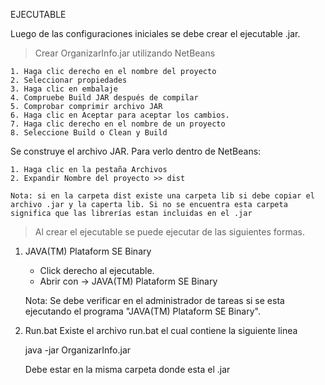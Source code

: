 EJECUTABLE

Luego de las configuraciones iniciales se debe crear el ejecutable .jar.

> Crear OrganizarInfo.jar utilizando NetBeans

	1. Haga clic derecho en el nombre del proyecto
	2. Seleccionar propiedades
	3. Haga clic en embalaje
	4. Compruebe Build JAR después de compilar
	5. Comprobar comprimir archivo JAR
	6. Haga clic en Aceptar para aceptar los cambios.
	7. Haga clic derecho en el nombre de un proyecto
	8. Seleccione Build o Clean y Build

  Se construye el archivo JAR. Para verlo dentro de NetBeans:

	1. Haga clic en la pestaña Archivos
	2. Expandir Nombre del proyecto >> dist

	Nota: si en la carpeta dist existe una carpeta lib si debe copiar el archivo .jar y la caperta lib. Si no se encuentra esta carpeta significa que las librerías estan incluidas en el .jar 

> Al crear el ejecutable se puede ejecutar de las siguientes formas.

1. JAVA(TM) Plataform SE Binary

	- Click derecho al ejecutable.
	- Abrir con -> JAVA(TM) Plataform SE Binary
	
	Nota: Se debe verificar en el administrador de tareas si se esta ejecutando el programa "JAVA(TM) Plataform SE Binary".

2. Run.bat
	Existe el archivo run.bat el cual contiene la siguiente linea 
	
	java -jar OrganizarInfo.jar

	Debe estar en la misma carpeta donde esta el .jar